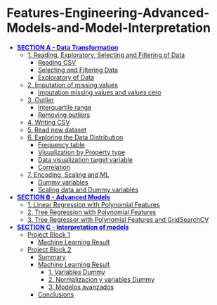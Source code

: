 # Features-Engineering-Advanced-Models-and-Model-Interpretation


<div class="toc"><ul class="toc-item"><li><span><a href="#SECTION-A---Data-Transformation" data-toc-modified-id="SECTION-A---Data-Transformation-1"><span style="color: blue"><strong>SECTION A - Data Transformation</strong></span></a></span><ul class="toc-item"><li><span><a href="#1.-Reading,-Exploratory,-Selecting-and-Filtering-of-Data" data-toc-modified-id="1.-Reading,-Exploratory,-Selecting-and-Filtering-of-Data-1.1">1. Reading, Exploratory, Selecting and Filtering of Data</a></span><ul class="toc-item"><li><span><a href="#Reading-CSV" data-toc-modified-id="Reading-CSV-1.1.1">Reading CSV</a></span></li><li><span><a href="#Selecting-and-Filtering-Data" data-toc-modified-id="Selecting-and-Filtering-Data-1.1.2">Selecting and Filtering Data</a></span></li><li><span><a href="#Exploratory-of-Data" data-toc-modified-id="Exploratory-of-Data-1.1.3">Exploratory of Data</a></span></li></ul></li><li><span><a href="#2.-Imputation-of-missing-values" data-toc-modified-id="2.-Imputation-of-missing-values-1.2">2. Imputation of missing values</a></span><ul class="toc-item"><li><span><a href="#Imputation-missing-values-and-values-cero" data-toc-modified-id="Imputation-missing-values-and-values-cero-1.2.1">Imputation missing values and values cero</a></span></li></ul></li><li><span><a href="#3.-Outlier" data-toc-modified-id="3.-Outlier-1.3">3. Outlier</a></span><ul class="toc-item"><li><span><a href="#Interquartile-range" data-toc-modified-id="Interquartile-range-1.3.1">Interquartile range</a></span></li><li><span><a href="#Removing-outliers" data-toc-modified-id="Removing-outliers-1.3.2">Removing outliers</a></span></li></ul></li><li><span><a href="#4.-Writing-CSV" data-toc-modified-id="4.-Writing-CSV-1.4">4. Writing CSV</a></span></li><li><span><a href="#5.-Read-new-dataset" data-toc-modified-id="5.-Read-new-dataset-1.5">5. Read new dataset</a></span></li><li><span><a href="#6.-Exploring-the-Data-Distribution" data-toc-modified-id="6.-Exploring-the-Data-Distribution-1.6">6. Exploring the Data Distribution</a></span><ul class="toc-item"><li><span><a href="#Frequency-table" data-toc-modified-id="Frequency-table-1.6.1">Frequency table</a></span></li><li><span><a href="#Visualization-by-Property-type" data-toc-modified-id="Visualization-by-Property-type-1.6.2">Visualization by Property type</a></span></li><li><span><a href="#Data-visualization-target-variable" data-toc-modified-id="Data-visualization-target-variable-1.6.3">Data visualization target variable</a></span></li><li><span><a href="#Correlation" data-toc-modified-id="Correlation-1.6.4">Correlation</a></span></li></ul></li><li><span><a href="#7.-Encoding,-Scaling-and-ML" data-toc-modified-id="7.-Encoding,-Scaling-and-ML-1.7">7. Encoding, Scaling and ML</a></span><ul class="toc-item"><li><span><a href="#Dummy-variables" data-toc-modified-id="Dummy-variables-1.7.1">Dummy variables</a></span></li><li><span><a href="#Scaling-data-and-Dummy-variables" data-toc-modified-id="Scaling-data-and-Dummy-variables-1.7.2">Scaling data and Dummy variables</a></span></li></ul></li></ul></li><li><span><a href="#SECTION-B---Advanced-Models" data-toc-modified-id="SECTION-B---Advanced-Models-2"><span style="color: blue"><strong>SECTION B - Advanced Models</strong></span></a></span><ul class="toc-item"><li><span><a href="#1.-Linear-Regression-with-Polynomial-Features" data-toc-modified-id="1.-Linear-Regression-with-Polynomial-Features-2.1">1. Linear Regression with Polynomial Features</a></span></li><li><span><a href="#2.-Tree-Regression-with-Polynomial-Features" data-toc-modified-id="2.-Tree-Regression-with-Polynomial-Features-2.2">2. Tree Regression with Polynomial Features</a></span></li><li><span><a href="#3.--Tree-Regressor-with-Polynomial-Features-and-GridSearchCV" data-toc-modified-id="3.--Tree-Regressor-with-Polynomial-Features-and-GridSearchCV-2.3">3.  Tree Regressor with Polynomial Features and GridSearchCV</a></span></li></ul></li><li><span><a href="#SECTION-C---Interpretation-of-models" data-toc-modified-id="SECTION-C---Interpretation-of-models-3"><span style="color: blue"><strong>SECTION C - Interpretation of models</strong></span></a></span><ul class="toc-item"><li><span><a href="#Project-Block-1" data-toc-modified-id="Project-Block-1-3.1">Project Block 1</a></span><ul class="toc-item"><li><span><a href="#Machine-Learning-Result" data-toc-modified-id="Machine-Learning-Result-3.1.1">Machine Learning Result</a></span></li></ul></li><li><span><a href="#Project-Block-2" data-toc-modified-id="Project-Block-2-3.2">Project Block 2</a></span><ul class="toc-item"><li><span><a href="#Summary" data-toc-modified-id="Summary-3.2.1">Summary</a></span></li><li><span><a href="#Machine-Learning-Result" data-toc-modified-id="Machine-Learning-Result-3.2.2">Machine Learning Result</a></span><ul class="toc-item"><li><span><a href="#1.-Variables-Dummy" data-toc-modified-id="1.-Variables-Dummy-3.2.2.1">1. Variables Dummy</a></span></li><li><span><a href="#2.-Normalizacion-y-variables-Dummy" data-toc-modified-id="2.-Normalizacion-y-variables-Dummy-3.2.2.2">2. Normalizacion y variables Dummy</a></span></li><li><span><a href="#3.-Modelos-avanzados" data-toc-modified-id="3.-Modelos-avanzados-3.2.2.3">3. Modelos avanzados</a></span></li></ul></li><li><span><a href="#Conclusions" data-toc-modified-id="Conclusions-3.2.3">Conclusions</a></span></li></ul></li></ul></li></ul></div>

